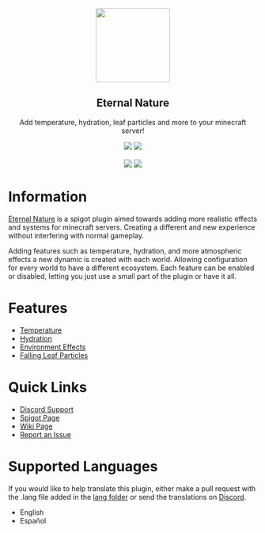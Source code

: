 [discord]: https://discord.gg/Uk3M9Y6
[spigot]: https://www.spigotmc.org/resources/43290/
[wiki]: https://github.com/Masstrix/Eternal-Nature/wiki

<div align="center">
    <img height="150px" src="https://i.imgur.com/67mjTMK.png"/>
    <h2>Eternal Nature</h2>
    <p>Add temperature, hydration, leaf particles and more to your minecraft server!</p>
</div>
<p align="center">
    <img src="https://img.shields.io/spiget/tested-versions/43290?style=for-the-badge">
    <a href="https://github.com/Masstrix/Eternal-Nature/blob/master/LICENSE">
        <img src="https://img.shields.io/github/license/Masstrix/Eternal-Nature?style=for-the-badge"/>
    </a>
    <br>
    <br>
    <a>
        <img src="https://img.shields.io/spiget/downloads/43290?style=for-the-badge">
    </a>
    <a>
        <img src="https://img.shields.io/bstats/players/5624?style=for-the-badge">
    </a>
</p>

# Information

[Eternal Nature][spigot] is a spigot plugin aimed towards adding more realistic effects and systems for 
minecraft servers. Creating a different and new experience without interfering with normal gameplay.

Adding features such as temperature, hydration, and more atmospheric effects a new dynamic is created with each world. 
Allowing configuration for every world to have a different ecosystem. Each feature can be enabled or disabled, 
letting you just use a small part of the plugin or have it all.

# Features
 * [Temperature](https://github.com/Masstrix/Eternal-Nature/wiki/Temperature)
 * [Hydration](https://github.com/Masstrix/Eternal-Nature/wiki/Hydration)
 * [Environment Effects](https://github.com/Masstrix/Eternal-Nature/wiki/Environmental-Effects)
 * [Falling Leaf Particles](https://github.com/Masstrix/Eternal-Nature/wiki/Falling-Leaf-Particles)

# Quick Links
* [Discord Support][discord]
* [Spigot Page][spigot]
* [Wiki Page][wiki]
* [Report an Issue](https://github.com/Masstrix/Eternal-Nature/issues/new)

# Supported Languages
If you would like to help translate this plugin, either make a pull request with the .lang file added in the
[lang folder](https://github.com/Masstrix/Eternal-Nature/tree/master/src/main/resources/lang) or send the translations
on [Discord][discord].

* English
* Español